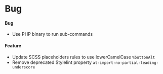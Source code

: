 # Bug

#### Bug

- Use PHP binary to run sub-commands

#### Feature

- Update SCSS placeholders rules to use lowerCamelCase `%buttonAlt`
- Remove deprecated Stylelint property `at-import-no-partial-leading-underscore`

